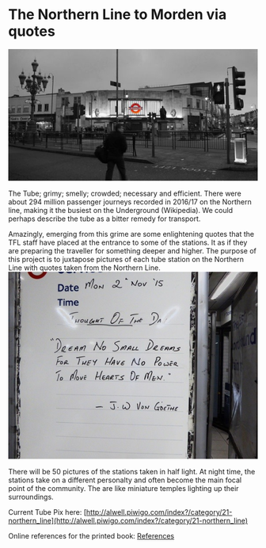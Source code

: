 # The Northern Line to Morden via quotes

![Tooting Broadway](bec.jpeg)

The Tube; grimy; smelly; crowded; necessary and efficient. There were about 294 million passenger journeys recorded in 2016/17 on the Northern line, making it the busiest on the Underground (Wikipedia). We could perhaps describe the tube as a bitter remedy for transport.

Amazingly, emerging from this grime are some enlightening quotes that the TFL staff have placed at the entrance to some of the stations. It as if they are preparing the traveller for something deeper and higher. The purpose of this project is to juxtapose pictures of each tube station on the Northern Line with quotes taken from the Northern Line.
![Quote](dream.jpeg)

There will be 50 pictures of the stations taken in half light. At night time, the stations take on a different personalty and often become the main focal point of the community. The are like miniature temples lighting up their surroundings.

Current Tube Pix here: [http://alwell.piwigo.com/index?/category/21-northern_line](http://alwell.piwigo.com/index?/category/21-northern_line)

Online references for the printed book: [References](cite.md)
